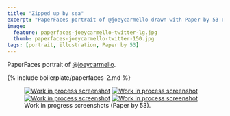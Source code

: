 ```yaml
---
title: "Zipped up by sea"
excerpt: "PaperFaces portrait of @joeycarmello drawn with Paper by 53 on an iPad."
image: 
  feature: paperfaces-joeycarmello-twitter-lg.jpg
  thumb: paperfaces-joeycarmello-twitter-150.jpg
tags: [portrait, illustration, Paper by 53]
---
```


PaperFaces portrait of <a href="http://twitter.com/joeycarmello">@joeycarmello</a>.

{% include boilerplate/paperfaces-2.md %}

<figure class="half">
	<a href="{{ site.url }}/assets/images/paperfaces-joeycarmello-process-1-lg.jpg"><img src="{{ site.url }}/assets/images/paperfaces-joeycarmello-process-1-600.jpg" alt="Work in process screenshot"></a>
	<a href="{{ site.url }}/assets/images/paperfaces-joeycarmello-process-2-lg.jpg"><img src="{{ site.url }}/assets/images/paperfaces-joeycarmello-process-2-600.jpg" alt="Work in process screenshot"></a>
	<a href="{{ site.url }}/assets/images/paperfaces-joeycarmello-process-3-lg.jpg"><img src="{{ site.url }}/assets/images/paperfaces-joeycarmello-process-3-600.jpg" alt="Work in process screenshot"></a>
	<a href="{{ site.url }}/assets/images/paperfaces-joeycarmello-process-4-lg.jpg"><img src="{{ site.url }}/assets/images/paperfaces-joeycarmello-process-4-600.jpg" alt="Work in process screenshot"></a>
	<figcaption>Work in progress screenshots (Paper by 53).</figcaption>
</figure>